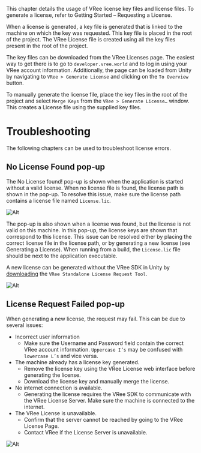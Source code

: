 This chapter details the usage of VRee license key files and license files. To generate a license, refer to Getting Started – Requesting a License.

When a license is generated, a key file is generated that is linked to the machine on which the key was requested. This key file is placed in the root of the project. The VRee License file is created using all the key files present in the root of the project.

The key files can be downloaded from the VRee Licenses page. The easiest way to get there is to go to `developer.vree.world` and to log in using your VRee account information. Additionally, the page can be loaded from Unity by navigating to `VRee > Generate License` and clicking on the `To Overview` button.

To manually generate the license file, place the key files in the root of the project and select `Merge Keys` from the `VRee > Generate License…` window. This creates a License file using the supplied key files.

# Troubleshooting

The following chapters can be used to troubleshoot license errors.

## No License Found pop-up

The No License found! pop-up is shown when the application is started without a valid license. When no license file is found, the license path is shown in the pop-up. To resolve this issue, make sure the license path contains a license file named `License.lic`.

![Alt](/images/license/no-license-found.png "No license found.")

The pop-up is also shown when a license was found, but the license is not valid on this machine. In this pop-up, the license keys are shown that correspond to this license. This issue can be resolved either by placing the correct license file in the license path, or by generating a new license (see Generating a License). When running from a build, the `License.lic` file should be next to the application executable.

A new license can be generated without the VRee SDK in Unity by [downloading](https://developer.vree.world/Downloads "VRee Downloads") the `VRee Standalone License Request Tool`.

![Alt](/images/license/license-not-found.png "License not found!")

## License Request Failed pop-up

When generating a new license, the request may fail. This can be due to several issues:

- Incorrect user information
	- Make sure the Username and Password field contain the correct VRee account information. `Uppercase I’s` may be confused with `lowercase L’s` and vice versa.
- The machine already has a license key generated. 
	- Remove the license key using the VRee License web interface before generating the license. 
	- Download the license key and manually merge the license.
- No internet connection is available.
	- Generating the license requires the VRee SDK to communicate with the VRee License Server. Make sure the machine is connected to the internet.  
- The VRee License is unavailable.
	- Confirm that the server cannot be reached by going to the VRee License Page.
	- Contact VRee if the License Server is unavailable.  

![Alt](/images/license/license-request-failed.png "License not found!")
